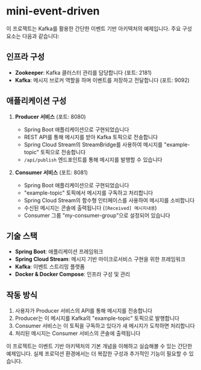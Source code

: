# mini-event-driven

이 프로젝트는 Kafka를 활용한 간단한 이벤트 기반 아키텍처의 예제입니다. 주요 구성 요소는 다음과 같습니다:

## 인프라 구성
- **Zookeeper**: Kafka 클러스터 관리를 담당합니다 (포트: 2181)
- **Kafka**: 메시지 브로커 역할을 하며 이벤트를 저장하고 전달합니다 (포트: 9092)

## 애플리케이션 구성
1. **Producer 서비스** (포트: 8080)
    - Spring Boot 애플리케이션으로 구현되었습니다
    - REST API를 통해 메시지를 받아 Kafka 토픽으로 전송합니다
    - Spring Cloud Stream의 StreamBridge를 사용하여 메시지를 "example-topic" 토픽으로 전송합니다
    - `/api/publish` 엔드포인트를 통해 메시지를 발행할 수 있습니다

2. **Consumer 서비스** (포트: 8081)
    - Spring Boot 애플리케이션으로 구현되었습니다
    - "example-topic" 토픽에서 메시지를 구독하고 처리합니다
    - Spring Cloud Stream의 함수형 인터페이스를 사용하여 메시지를 소비합니다
    - 수신된 메시지는 콘솔에 출력됩니다 (`[Received] 메시지내용`)
    - Consumer 그룹 "my-consumer-group"으로 설정되어 있습니다

## 기술 스택
- **Spring Boot**: 애플리케이션 프레임워크
- **Spring Cloud Stream**: 메시지 기반 마이크로서비스 구현을 위한 프레임워크
- **Kafka**: 이벤트 스트리밍 플랫폼
- **Docker & Docker Compose**: 인프라 구성 및 관리

## 작동 방식
1. 사용자가 Producer 서비스의 API를 통해 메시지를 전송합니다
2. Producer는 이 메시지를 Kafka의 "example-topic" 토픽으로 발행합니다
3. Consumer 서비스는 이 토픽을 구독하고 있다가 새 메시지가 도착하면 처리합니다
4. 처리된 메시지는 Consumer 서비스의 콘솔에 출력됩니다

이 프로젝트는 이벤트 기반 아키텍처의 기본 개념을 이해하고 실습해볼 수 있는 간단한 예제입니다. 실제 프로덕션 환경에서는 더 복잡한 구성과 추가적인 기능이 필요할 수 있습니다.